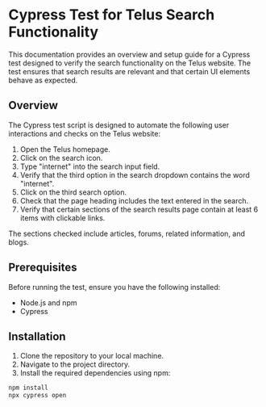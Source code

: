 # Cypress Test for Telus Search Functionality

This documentation provides an overview and setup guide for a Cypress test designed to verify the search functionality on the Telus website. The test ensures that search results are relevant and that certain UI elements behave as expected.

## Overview

The Cypress test script is designed to automate the following user interactions and checks on the Telus website:

1. Open the Telus homepage.
2. Click on the search icon.
3. Type "internet" into the search input field.
4. Verify that the third option in the search dropdown contains the word "internet".
5. Click on the third search option.
6. Check that the page heading includes the text entered in the search.
7. Verify that certain sections of the search results page contain at least 6 items with clickable links.

The sections checked include articles, forums, related information, and blogs.

## Prerequisites

Before running the test, ensure you have the following installed:

- Node.js and npm
- Cypress

## Installation

1. Clone the repository to your local machine.
2. Navigate to the project directory.
3. Install the required dependencies using npm:

```bash
npm install
npx cypress open
```
